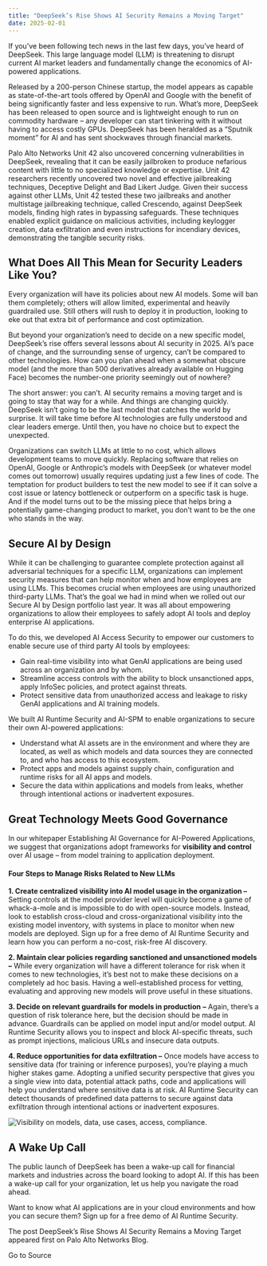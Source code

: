 ```yaml
---
title: "DeepSeek’s Rise Shows AI Security Remains a Moving Target"
date: 2025-02-01
---
```


If you’ve been following tech news in the last few days, you’ve heard of DeepSeek. This large language model (LLM) is threatening to disrupt current AI market leaders and fundamentally change the economics of AI-powered applications.

Released by a 200-person Chinese startup, the model appears as capable as state-of-the-art tools offered by OpenAI and Google with the benefit of being significantly faster and less expensive to run. What’s more, DeepSeek has been released to open source and is lightweight enough to run on commodity hardware – any developer can start tinkering with it without having to access costly GPUs. DeepSeek has been heralded as a “Sputnik moment” for AI and has sent shockwaves through financial markets.

Palo Alto Networks Unit 42 also uncovered concerning vulnerabilities in DeepSeek, revealing that it can be easily jailbroken to produce nefarious content with little to no specialized knowledge or expertise. Unit 42 researchers recently uncovered two novel and effective jailbreaking techniques, Deceptive Delight and Bad Likert Judge. Given their success against other LLMs, Unit 42 tested these two jailbreaks and another multistage jailbreaking technique, called Crescendo, against DeepSeek models, finding high rates in bypassing safeguards. These techniques enabled explicit guidance on malicious activities, including keylogger creation, data exfiltration and even instructions for incendiary devices, demonstrating the tangible security risks.

## What Does All This Mean for Security Leaders Like You?

Every organization will have its policies about new AI models. Some will ban them completely; others will allow limited, experimental and heavily guardrailed use. Still others will rush to deploy it in production, looking to eke out that extra bit of performance and cost optimization.

But beyond your organization’s need to decide on a new specific model, DeepSeek’s rise offers several lessons about AI security in 2025. AI’s pace of change, and the surrounding sense of urgency, can’t be compared to other technologies. How can you plan ahead when a somewhat obscure model (and the more than 500 derivatives already available on Hugging Face) becomes the number-one priority seemingly out of nowhere?

The short answer: you can’t. AI security remains a moving target and is going to stay that way for a while. And things are changing quickly. DeepSeek isn’t going to be the last model that catches the world by surprise. It will take time before AI technologies are fully understood and clear leaders emerge. Until then, you have no choice but to expect the unexpected.

Organizations can switch LLMs at little to no cost, which allows development teams to move quickly. Replacing software that relies on OpenAI, Google or Anthropic’s models with DeepSeek (or whatever model comes out tomorrow) usually requires updating just a few lines of code. The temptation for product builders to test the new model to see if it can solve a cost issue or latency bottleneck or outperform on a specific task is huge. And if the model turns out to be the missing piece that helps bring a potentially game-changing product to market, you don’t want to be the one who stands in the way.

## Secure AI by Design

While it can be challenging to guarantee complete protection against all adversarial techniques for a specific LLM, organizations can implement security measures that can help monitor when and how employees are using LLMs. This becomes crucial when employees are using unauthorized third-party LLMs. That’s the goal we had in mind when we rolled out our Secure AI by Design portfolio last year. It was all about empowering organizations to allow their employees to safely adopt AI tools and deploy enterprise AI applications.

To do this, we developed AI Access Security to empower our customers to enable secure use of third party AI tools by employees:

- Gain real-time visibility into what GenAI applications are being used across an organization and by whom.
- Streamline access controls with the ability to block unsanctioned apps, apply InfoSec policies, and protect against threats.
- Protect sensitive data from unauthorized access and leakage to risky GenAI applications and AI training models.

We built AI Runtime Security and AI-SPM to enable organizations to secure their own AI-powered applications:

- Understand what AI assets are in the environment and where they are located, as well as which models and data sources they are connected to, and who has access to this ecosystem.
- Protect apps and models against supply chain, configuration and runtime risks for all AI apps and models.
- Secure the data within applications and models from leaks, whether through intentional actions or inadvertent exposures.

## Great Technology Meets Good Governance

In our whitepaper Establishing AI Governance for AI-Powered Applications, we suggest that organizations adopt frameworks for **visibility and control** over AI usage – from model training to application deployment.

#### Four Steps to Manage Risks Related to New LLMs

**1\. Create centralized visibility into AI model usage in the organization –** Setting controls at the model provider level will quickly become a game of whack-a-mole and is impossible to do with open-source models. Instead, look to establish cross-cloud and cross-organizational visibility into the existing model inventory, with systems in place to monitor when new models are deployed. Sign up for a free demo of AI Runtime Security and learn how you can perform a no-cost, risk-free AI discovery.

**2\. Maintain clear policies regarding sanctioned and unsanctioned models** **–** While every organization will have a different tolerance for risk when it comes to new technologies, it’s best not to make these decisions on a completely ad hoc basis. Having a well-established process for vetting, evaluating and approving new models will prove useful in these situations.

**3\. Decide on relevant guardrails for models in production** **–** Again, there’s a question of risk tolerance here, but the decision should be made in advance. Guardrails can be applied on model input and/or model output. AI Runtime Security allows you to inspect and block AI-specific threats, such as prompt injections, malicious URLs and insecure data outputs.

**4\. Reduce opportunities for data exfiltration –** Once models have access to sensitive data (for training or inference purposes), you’re playing a much higher stakes game. Adopting a unified security perspective that gives you a single view into data, potential attack paths, code and applications will help you understand where sensitive data is at risk. AI Runtime Security can detect thousands of predefined data patterns to secure against data exfiltration through intentional actions or inadvertent exposures.

![Visibility on models, data, use cases, access, compliance.](https://www.paloaltonetworks.com/blog/wp-content/uploads/2025/01/word-image-333700-1.png)

## A Wake Up Call

The public launch of DeepSeek has been a wake-up call for financial markets and industries across the board looking to adopt AI. If this has been a wake-up call for your organization, let us help you navigate the road ahead.

Want to know what AI applications are in your cloud environments and how you can secure them? Sign up for a free demo of AI Runtime Security.

The post DeepSeek’s Rise Shows AI Security Remains a Moving Target appeared first on Palo Alto Networks Blog.

Go to Source
